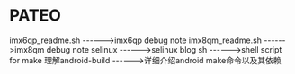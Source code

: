 # PATEO
imx6qp_readme.sh        ------>imx6qp debug note
imx8qm_readme.sh        ------>imx8qm debug note
selinux                 ------>selinux blog
sh                      ------>shell script for make
理解android-build       ------>详细介绍android make命令以及其依赖
